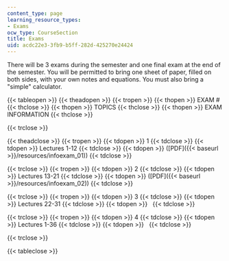 ```yaml
---
content_type: page
learning_resource_types:
- Exams
ocw_type: CourseSection
title: Exams
uid: acdc22e3-3fb9-b5ff-282d-425270e24424
---
```


There will be 3 exams during the semester and one final exam at the end of the semester. You will be permitted to bring one sheet of paper, filled on both sides, with your own notes and equations. You must also bring a "simple" calculator.

{{< tableopen >}}
{{< theadopen >}}
{{< tropen >}}
{{< thopen >}}
EXAM #
{{< thclose >}}
{{< thopen >}}
TOPICS
{{< thclose >}}
{{< thopen >}}
EXAM INFORMATION
{{< thclose >}}

{{< trclose >}}

{{< theadclose >}}
{{< tropen >}}
{{< tdopen >}}
1
{{< tdclose >}}
{{< tdopen >}}
Lectures 1-12
{{< tdclose >}}
{{< tdopen >}}
([PDF]({{< baseurl >}}/resources/infoexam_01))
{{< tdclose >}}

{{< trclose >}}
{{< tropen >}}
{{< tdopen >}}
2
{{< tdclose >}}
{{< tdopen >}}
Lectures 13-21
{{< tdclose >}}
{{< tdopen >}}
([PDF]({{< baseurl >}}/resources/infoexam_02))
{{< tdclose >}}

{{< trclose >}}
{{< tropen >}}
{{< tdopen >}}
3
{{< tdclose >}}
{{< tdopen >}}
Lectures 22-31
{{< tdclose >}}
{{< tdopen >}}
 
{{< tdclose >}}

{{< trclose >}}
{{< tropen >}}
{{< tdopen >}}
4
{{< tdclose >}}
{{< tdopen >}}
Lectures 1-36
{{< tdclose >}}
{{< tdopen >}}
 
{{< tdclose >}}

{{< trclose >}}

{{< tableclose >}}